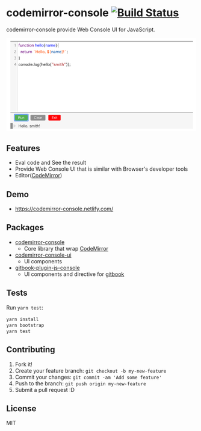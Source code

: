 # codemirror-console [![Build Status](https://travis-ci.org/azu/codemirror-console.svg?branch=master)](https://travis-ci.org/azu/codemirror-console)

codemirror-console provide Web Console UI for JavaScript.

[![screenshot](./docs/screenshot.png)](https://codemirror-console.netlify.com/)

## Features

- Eval code and See the result
- Provide Web Console UI that is similar with Browser's developer tools
- Editor([CodeMirror](https://codemirror.net/))

## Demo

- <https://codemirror-console.netlify.com/>

## Packages

- [codemirror-console](./packages/codemirror-console)
    - Core library that wrap [CodeMirror](https://codemirror.net/)
- [codemirror-console-ui](./packages/codemirror-console-ui)
    - UI components
- [gitbook-plugin-js-console](./packages/gitbook-plugin-js-console)
    - UI components and directive for [gitbook](https://github.com/GitbookIO/gitbook)

## Tests

Run `yarn test`:

    yarn install
    yarn bootstrap
    yarn test
    
## Contributing

1. Fork it!
2. Create your feature branch: `git checkout -b my-new-feature`
3. Commit your changes: `git commit -am 'Add some feature'`
4. Push to the branch: `git push origin my-new-feature`
5. Submit a pull request :D

## License

MIT

